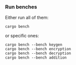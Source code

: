 ### Run benches

Either run all of them:
```
cargo bench
```

or specific ones:
```
cargo bench --bench keygen
cargo bench --bench encryption
cargo bench --bench decryption
cargo bench --bench addition
```
